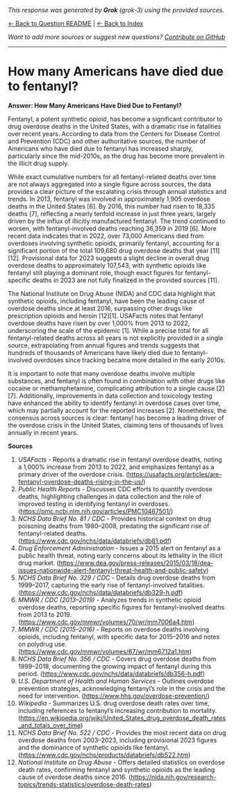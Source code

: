 <!-- 
Generated by: grok
Model: grok-3
Prompt type: sources
Generated at: 2025-06-10T22:00:01.797926
-->

*This response was generated by **Grok** (grok-3) using the provided sources.*

[← Back to Question README](README.md) | [← Back to Index](../README.md)

*Want to add more sources or suggest new questions? [Contribute on GitHub](https://github.com/justinwest/SuggestedSources)*

---

# How many Americans have died due to fentanyl?

**Answer: How Many Americans Have Died Due to Fentanyl?**

Fentanyl, a potent synthetic opioid, has become a significant contributor to drug overdose deaths in the United States, with a dramatic rise in fatalities over recent years. According to data from the Centers for Disease Control and Prevention (CDC) and other authoritative sources, the number of Americans who have died due to fentanyl has increased sharply, particularly since the mid-2010s, as the drug has become more prevalent in the illicit drug supply.

While exact cumulative numbers for all fentanyl-related deaths over time are not always aggregated into a single figure across sources, the data provides a clear picture of the escalating crisis through annual statistics and trends. In 2013, fentanyl was involved in approximately 1,905 overdose deaths in the United States [6]. By 2016, this number had risen to 18,335 deaths [7], reflecting a nearly tenfold increase in just three years, largely driven by the influx of illicitly manufactured fentanyl. The trend continued to worsen, with fentanyl-involved deaths reaching 36,359 in 2019 [6]. More recent data indicates that in 2022, over 73,000 Americans died from overdoses involving synthetic opioids, primarily fentanyl, accounting for a significant portion of the total 109,680 drug overdose deaths that year [11][12]. Provisional data for 2023 suggests a slight decline in overall drug overdose deaths to approximately 107,543, with synthetic opioids like fentanyl still playing a dominant role, though exact figures for fentanyl-specific deaths in 2023 are not fully finalized in the provided sources [11].

The National Institute on Drug Abuse (NIDA) and CDC data highlight that synthetic opioids, including fentanyl, have been the leading cause of overdose deaths since at least 2016, surpassing other drugs like prescription opioids and heroin [12][1]. USAFacts notes that fentanyl overdose deaths have risen by over 1,000% from 2013 to 2022, underscoring the scale of the epidemic [1]. While a precise total for all fentanyl-related deaths across all years is not explicitly provided in a single source, extrapolating from annual figures and trends suggests that hundreds of thousands of Americans have likely died due to fentanyl-involved overdoses since tracking became more detailed in the early 2010s.

It is important to note that many overdose deaths involve multiple substances, and fentanyl is often found in combination with other drugs like cocaine or methamphetamine, complicating attribution to a single cause [2][7]. Additionally, improvements in data collection and toxicology testing have enhanced the ability to identify fentanyl in overdose cases over time, which may partially account for the reported increases [2]. Nonetheless, the consensus across sources is clear: fentanyl has become a leading driver of the overdose crisis in the United States, claiming tens of thousands of lives annually in recent years.

**Sources**

1. *USAFacts* - Reports a dramatic rise in fentanyl overdose deaths, noting a 1,000% increase from 2013 to 2022, and emphasizes fentanyl as a primary driver of the overdose crisis. (https://usafacts.org/articles/are-fentanyl-overdose-deaths-rising-in-the-us/)
2. *Public Health Reports* - Discusses CDC efforts to quantify overdose deaths, highlighting challenges in data collection and the role of improved testing in identifying fentanyl in overdoses. (https://pmc.ncbi.nlm.nih.gov/articles/PMC10467501/)
3. *NCHS Data Brief No. 81 / CDC* - Provides historical context on drug poisoning deaths from 1980–2008, predating the significant rise of fentanyl-related deaths. (https://www.cdc.gov/nchs/data/databriefs/db81.pdf)
4. *Drug Enforcement Administration* - Issues a 2015 alert on fentanyl as a public health threat, noting early concerns about its lethality in the illicit drug market. (https://www.dea.gov/press-releases/2015/03/18/dea-issues-nationwide-alert-fentanyl-threat-health-and-public-safety)
5. *NCHS Data Brief No. 329 / CDC* - Details drug overdose deaths from 1999–2017, capturing the early rise of fentanyl-involved fatalities. (https://www.cdc.gov/nchs/data/databriefs/db329-h.pdf)
6. *MMWR / CDC (2013–2019)* - Analyzes trends in synthetic opioid overdose deaths, reporting specific figures for fentanyl-involved deaths from 2013 to 2019. (https://www.cdc.gov/mmwr/volumes/70/wr/mm7006a4.htm)
7. *MMWR / CDC (2015–2016)* - Reports on overdose deaths involving opioids, including fentanyl, with specific data for 2015–2016 and notes on polydrug use. (https://www.cdc.gov/mmwr/volumes/67/wr/mm6712a1.htm)
8. *NCHS Data Brief No. 356 / CDC* - Covers drug overdose deaths from 1999–2018, documenting the growing impact of fentanyl during this period. (https://www.cdc.gov/nchs/data/databriefs/db356-h.pdf)
9. *U.S. Department of Health and Human Services* - Outlines overdose prevention strategies, acknowledging fentanyl’s role in the crisis and the need for intervention. (https://www.hhs.gov/overdose-prevention/)
10. *Wikipedia* - Summarizes U.S. drug overdose death rates over time, including references to fentanyl’s increasing contribution to mortality. (https://en.wikipedia.org/wiki/United_States_drug_overdose_death_rates_and_totals_over_time)
11. *NCHS Data Brief No. 522 / CDC* - Provides the most recent data on drug overdose deaths from 2003–2023, including provisional 2023 figures and the dominance of synthetic opioids like fentanyl. (https://www.cdc.gov/nchs/products/databriefs/db522.htm)
12. *National Institute on Drug Abuse* - Offers detailed statistics on overdose death rates, confirming fentanyl and synthetic opioids as the leading cause of overdose deaths since 2016. (https://nida.nih.gov/research-topics/trends-statistics/overdose-death-rates)